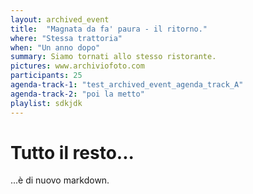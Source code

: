 ```yaml
---
layout: archived_event
title:  "Magnata da fa' paura - il ritorno."
where: "Stessa trattoria"
when: "Un anno dopo"
summary: Siamo tornati allo stesso ristorante.
pictures: www.archiviofoto.com
participants: 25
agenda-track-1: "test_archived_event_agenda_track_A"
agenda-track-2: "poi la metto"
playlist: sdkjdk
---
```


# Tutto il resto...
...è di nuovo markdown.
